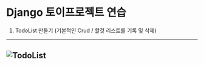 # Django 토이프로젝트 연습

1. TodoList 만들기 (기본적인 Crud / 할것 리스트를 기록 및 삭제)

---------------------------------------------------------------
![TodoList](https://github.com/Joyfuler/Djangotrain/assets/137759165/011a524a-4c98-4275-9a63-4807d99dee63)
---------------------------------------------------------------
